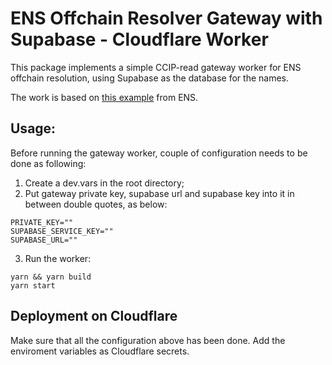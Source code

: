 # ENS Offchain Resolver Gateway with Supabase - Cloudflare Worker

This package implements a simple CCIP-read gateway worker for ENS offchain resolution, using Supabase as the database for the names.

The work is based on [this example](https://github.com/gskril/ens-offchain-registrar/tree/main) from ENS.

## Usage:

Before running the gateway worker, couple of configuration needs to be done as following:

1. Create a dev.vars in the root directory;
2. Put gateway private key, supabase url and supabase key into it in between double quotes, as below:

```
PRIVATE_KEY=""
SUPABASE_SERVICE_KEY=""
SUPABASE_URL=""
```

3. Run the worker:

```
yarn && yarn build
yarn start
```

## Deployment on Cloudflare

Make sure that all the configuration above has been done. Add the enviroment variables as Cloudflare secrets.
